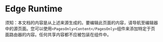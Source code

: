 # Edge Runtime

须知：本文档的内容是从上述来源生成的。要编辑此页面的内容，请导航至编辑器中的源页面。您可以使用`<PagesOnly>Content</PagesOnly>`组件来添加特定于页面路由器的内容。任何共享内容都不应被包装在组件中。